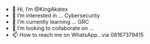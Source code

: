 - 👋 Hi, I’m @KingAkatex
- 👀 I’m interested in ... Cybersecurity
- 🌱 I’m currently learning ... GRC
- 💞️ I’m looking to collaborate on ...
- 📫 How to reach me on WhatsApp...via 08167379415

<!---
KingAkatex/KingAkatex is a ✨ special ✨ repository because its `README.md` (this file) appears on your GitHub profile.
You can click the Preview link to take a look at your changes.
--->
